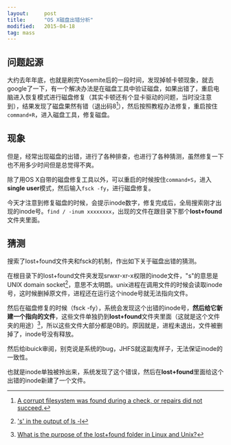 ```yaml
---
layout:     post
title:      "OS X磁盘出错分析"
modified:   2015-04-18
tag: mass
---
```


## 问题起源

大约去年年底，也就是刷完Yosemite后的一段时间，发现掉帧卡顿现象，就去google了一下，有一个解决办法是在磁盘工具中验证磁盘，如果出错了，重启电脑进入恢复模式进行磁盘修复（其实卡顿还有个显卡驱动的问题，当时没注意到），结果发现了磁盘果然有错（退出码8[^exit]），然后按照教程办法修复，重启按住`command+R`，进入磁盘工具，修复磁盘。

## 现象

但是，经常出现磁盘的出错，进行了各种排查，也进行了各种猜测，虽然修复一下也不用多少时间但是总觉得不爽。

除了用OS X自带的磁盘修复工具以外，可以重启的时候按住`command+S`，进入**single user**模式，然后输入`fsck -fy`，进行磁盘修复。

今天才注意到修复磁盘的时候，会提示inode数字，修复完成后，全局搜索刚才出现的inode号。`find / -inum xxxxxxxx`，出现的文件在跟目录下那个**lost+found**文件夹里面。

## 猜测

搜索了lost+found文件夹和fsck的机制，作出如下关于磁盘出错的猜测。

在根目录下的lost+found文件夹发现srwxr-xr-x权限的inode文件，"s"的意思是UNIX domain socket[^s]，意思不太明朗。unix进程在调用文件的时候会读取inode号，这时候删掉原文件，进程还在运行这个inode号就无法指向文件。

然后在磁盘修复的时候（fsck -fy），系统会发现这个出错的inode号，**然后给它新建一个指向的文件**，这些文件单独扔到**lost+found**文件夹里面（这就是这个文件夹的用途）[^lf]，所以这些文件大部分都是0B的。原因就是，进程未退出，文件被删掉了，inode号没有释放。

然后给ibuick审阅，别克说是系统的bug，JHFS就这副鬼样子，无法保证inode的一致性。

也就是inode单独被拎出来，系统发现了这个错误，然后在**lost+found**里面给这个出错的inode新建了一个文件。


[^s]: ['s' in the output of ls -l](http://www.linuxquestions.org/questions/linux-general-1/'s'-in-the-output-of-ls-l-280071/)

[^lf]: [What is the purpose of the lost+found folder in Linux and Unix?](http://unix.stackexchange.com/questions/18154/what-is-the-purpose-of-the-lostfound-folder-in-linux-and-unix)

[^exit]: [A corrupt filesystem was found during a check, or repairs did not succeed.](https://developer.apple.com/library/mac/documentation/Darwin/Reference/ManPages/man8/fsck_hfs.8.html)